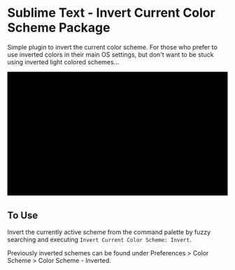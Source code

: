 # Sublime Text - Invert Current Color Scheme Package
Simple plugin to invert the current color scheme. For those who prefer to use inverted colors in their main OS settings, but don't want to be stuck using inverted light colored schemes...

![](https://raw.githubusercontent.com/CJEdgerton/sublime-invert-current-color-scheme/readme-screenshots/img/demo.gif)

## To Use
Invert the currently active scheme from the command palette by fuzzy searching and executing `Invert Current Color Scheme: Invert`.

Previously inverted schemes can be found under Preferences > Color Scheme > Color Scheme - Inverted.